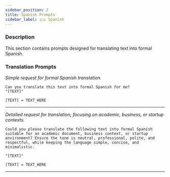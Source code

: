 ```yaml
---
sidebar_position: 2
title: Spanish Prompts
sidebar_label: 🇪🇸 Spanish
---
```


### Description

This section contains prompts designed for translating text into formal Spanish.

### Translation Prompts

*Simple request for formal Spanish translation.*

```text title="prompt"
Can you translate this text into formal Spanish for me?
"[TEXT]"

[TEXT] = TEXT_HERE
```

---

*Detailed request for translation, focusing on academic, business, or startup contexts.*

```text title="prompt"
Could you please translate the following text into formal Spanish suitable for an academic document, business context, or startup environment? Ensure the tone is neutral, professional, polite, and respectful, while keeping the language simple, concise, and minimalistic.

"[TEXT]"

[TEXT] = TEXT_HERE
```

---